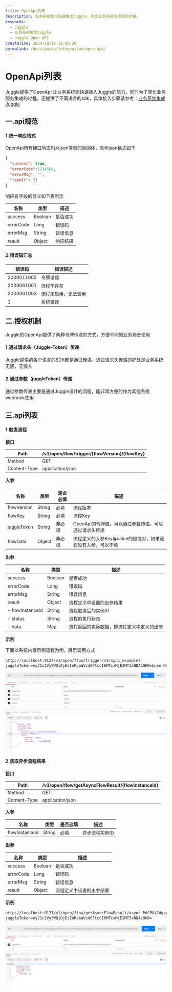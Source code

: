```yaml
---
title: OpenApi列表
description: 业务系统如何快速集成Juggle，完成业务系统与流程的对接。
keywords:
  - Juggle
  - 业务系统集成Juggle
  - Juggle Open API
createTime: 2024/10/18 15:09:38
permalink: /docs/guide/integration/open-api/
---
```


# OpenApi列表
Juggle提供了OpenApi,让业务系统能快速接入Juggle的能力，同时为了简化业务服务集成的过程，还提供了不同语言的sdk，具体接入步骤请参考：[业务系统集成Juggle](https://www.juggle.plus/docs/guide/integration/)

## 一.api规范

#### 1.统一响应格式

OpenApi所有接口响应均为json类型的返回体，具体json格式如下

```json
{
  "success": true,
  "errorCode":1234566,
  "errorMsg": "",
  "result": {}
}
```

响应各字段的含义如下表所示

| 名称      | 类型    | 描述     |
| --------- | ------- | -------- |
| success   | Boolean | 是否成功 |
| errorCode | Long    | 错误码   |
| errorMsg  | String  | 错误信息 |
| result    | Object  | 响应结果 |

#### 2.错误码汇总

| 错误码     | 错误描述             |
| ---------- | -------------------- |
| 2000011005 | 令牌错误             |
| 2000061001 | 流程不存在           |
| 2000061003 | 流程未启用，无法调用 |
| 1          | 系统错误             |

## 二.授权机制

Juggle的OpenApi提供了两种令牌传递的方式，方便不同的业务场景使用

#### 1.通过请求头（Juggle-Token）传递

Juggle提供的各个语言的SDK都是通过传递，通过请求头传递的好处是业务系统无感，无侵入

#### 2.通过参数（juggleToken）传递

通过参数传递主要是通过Juggle设计的流程，能非常方便的作为其他系统webhook使用



## 三.api列表

#### 1.触发流程

**接口**

| Path         | /v1/open/flow/trigger/{flowVersion}/{flowKey} |
| ------------ | --------------------------------------------- |
| Method       | GET                                           |
| Content-Type | application/json                              |

**入参**

| 名称        | 类型   | 是否必填 | 描述                                                         |
| ----------- | ------ | -------- | ------------------------------------------------------------ |
| flowVersion | String | 必填     | 流程版本                                                     |
| flowKey     | String | 必填     | 流程Key                                                      |
| juggleToken | String | 非必填   | OpenApi的令牌值，可以通过参数传递，可以通过请求头传递        |
| flowData    | Object | 非必填   | 流程定义的入参Key与value的键值对，如果流程没有入参，可以不填 |

**出参**

| 名称             | 类型    | 描述                                       |
| ---------------- | ------- | ------------------------------------------ |
| success          | Boolean | 是否成功                                   |
| errorCode        | Long    | 错误码                                     |
| errorMsg         | String  | 错误信息                                   |
| result           | Object  | 流程定义中设置的出参结果                   |
| - flowInstanceId | String  | 流程触发后的实例ID                         |
| - status         | String  | 流程的执行状态                             |
| - data           | Map     | 流程返回的实际数据，即流程定义中定义的出参 |

**示例**

下面以系统内置示例流程为例，展示调用方式

```
http://localhost:9127/v1/open/flow/trigger/v1/sync_example?juggleToken=eyJ1c2VySWQiOjEsInRpbWVzdGFtcCI6MTcxMjE2MTIxNDAzOH0=&userName=juggle&password=123456&deposit=1000.00
```

![触发流程](images/openapi_trigger_flow.png)


#### 2.获取异步流程结果

**接口**

| Path         | /v1/open/flow/getAsyncFlowResult/{flowInstanceId} |
| ------------ | ------------------------------------------------- |
| Method       | GET                                               |
| Content-Type | application/json                                  |

**入参**

| 名称           | 类型   | 是否必填 | 描述           |
| -------------- | ------ | -------- | -------------- |
| flowInstanceId | String | 必填     | 异步流程实例ID |

**出参**

| 名称      | 类型    | 描述                     |
| --------- | ------- | ------------------------ |
| success   | Boolean | 是否成功                 |
| errorCode | Long    | 错误码                   |
| errorMsg  | String  | 错误信息                 |
| result    | Object  | 流程定义中设置的出参结果 |

**示例**

```
http://localhost:9127/v1/open/flow/getAsyncFlowResult/async_PdCPkVCdgpyAB2e0?juggleToken=eyJ1c2VySWQiOjEsInRpbWVzdGFtcCI6MTcxMjE2MTIxNDAzOH0=
```


![异步获取流程结果](images/openapi_get_flow_result.png)